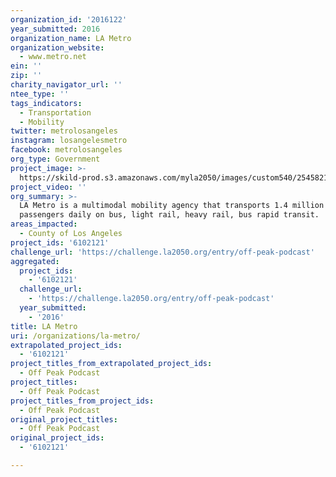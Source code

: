 ```yaml
---
organization_id: '2016122'
year_submitted: 2016
organization_name: LA Metro
organization_website:
  - www.metro.net
ein: ''
zip: ''
charity_navigator_url: ''
ntee_type: ''
tags_indicators:
  - Transportation
  - Mobility
twitter: metrolosangeles
instagram: losangelesmetro
facebook: metrolosangeles
org_type: Government
project_image: >-
  https://skild-prod.s3.amazonaws.com/myla2050/images/custom540/2545821265741-team91.png
project_video: ''
org_summary: >-
  LA Metro is a multimodal mobility agency that transports 1.4 million
  passengers daily on bus, light rail, heavy rail, bus rapid transit.
areas_impacted:
  - County of Los Angeles
project_ids: '6102121'
challenge_url: 'https://challenge.la2050.org/entry/off-peak-podcast'
aggregated:
  project_ids:
    - '6102121'
  challenge_url:
    - 'https://challenge.la2050.org/entry/off-peak-podcast'
  year_submitted:
    - '2016'
title: LA Metro
uri: /organizations/la-metro/
extrapolated_project_ids:
  - '6102121'
project_titles_from_extrapolated_project_ids:
  - Off Peak Podcast
project_titles:
  - Off Peak Podcast
project_titles_from_project_ids:
  - Off Peak Podcast
original_project_titles:
  - Off Peak Podcast
original_project_ids:
  - '6102121'

---
```

